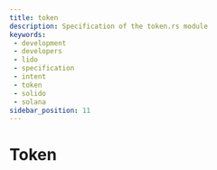 ```yaml
---
title: token
description: Specification of the token.rs module
keywords:
 - development
 - developers
 - lido
 - specification
 - intent
 - token
 - solido
 - solana
sidebar_position: 11
---
```


# Token
